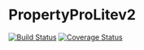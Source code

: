 # PropertyProLitev2

[![Build Status](https://travis-ci.org/sharonandisi/PropertyProLitev2.svg?branch=development)](https://travis-ci.org/sharonandisi/PropertyProLitev2) [![Coverage Status](https://coveralls.io/repos/github/sharonandisi/PropertyProLitev2/badge.svg?branch=development)](https://coveralls.io/github/sharonandisi/PropertyProLitev2?branch=development)

